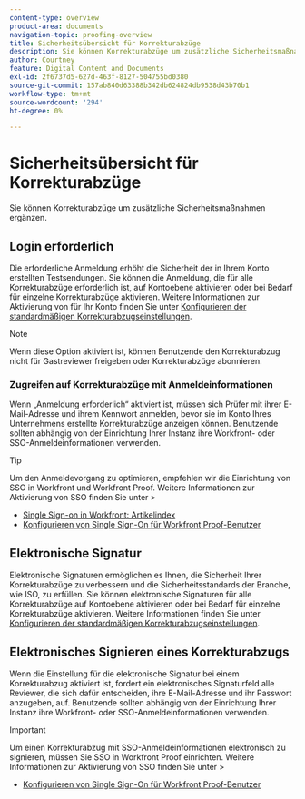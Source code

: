 ```yaml
---
content-type: overview
product-area: documents
navigation-topic: proofing-overview
title: Sicherheitsübersicht für Korrekturabzüge
description: Sie können Korrekturabzüge um zusätzliche Sicherheitsmaßnahmen ergänzen.
author: Courtney
feature: Digital Content and Documents
exl-id: 2f6737d5-627d-463f-8127-504755bd0380
source-git-commit: 157ab840d63388b342db624824db9538d43b70b1
workflow-type: tm+mt
source-wordcount: '294'
ht-degree: 0%

---
```


# Sicherheitsübersicht für Korrekturabzüge

Sie können Korrekturabzüge um zusätzliche Sicherheitsmaßnahmen ergänzen.

## Login erforderlich

Die erforderliche Anmeldung erhöht die Sicherheit der in Ihrem Konto erstellten Testsendungen. Sie können die Anmeldung, die für alle Korrekturabzüge erforderlich ist, auf Kontoebene aktivieren oder bei Bedarf für einzelne Korrekturabzüge aktivieren. Weitere Informationen zur Aktivierung von für Ihr Konto finden Sie unter [Konfigurieren der standardmäßigen Korrekturabzugseinstellungen](/help/quicksilver/administration-and-setup/manage-workfront/configure-proofing/configure-default-proof-settings.md).

>[!NOTE]
>
>Wenn diese Option aktiviert ist, können Benutzende den Korrekturabzug nicht für Gastreviewer freigeben oder Korrekturabzüge abonnieren.

### Zugreifen auf Korrekturabzüge mit Anmeldeinformationen

Wenn „Anmeldung erforderlich“ aktiviert ist, müssen sich Prüfer mit ihrer E-Mail-Adresse und ihrem Kennwort anmelden, bevor sie im Konto Ihres Unternehmens erstellte Korrekturabzüge anzeigen können. Benutzende sollten abhängig von der Einrichtung Ihrer Instanz ihre Workfront- oder SSO-Anmeldeinformationen verwenden.

>[!TIP]
>
>Um den Anmeldevorgang zu optimieren, empfehlen wir die Einrichtung von SSO in Workfront und Workfront Proof. Weitere Informationen zur Aktivierung von SSO finden Sie unter >
>* [Single Sign-on in Workfront: Artikelindex](../../../administration-and-setup/add-users/single-sign-on/single-sign-on.md)
>* [Konfigurieren von Single Sign-On für Workfront Proof-Benutzer](../../../workfront-proof/wp-acct-admin/account-settings/configure-sso-for-wp-users.md)
>

## Elektronische Signatur

Elektronische Signaturen ermöglichen es Ihnen, die Sicherheit Ihrer Korrekturabzüge zu verbessern und die Sicherheitsstandards der Branche, wie ISO, zu erfüllen. Sie können elektronische Signaturen für alle Korrekturabzüge auf Kontoebene aktivieren oder bei Bedarf für einzelne Korrekturabzüge aktivieren. Weitere Informationen finden Sie unter [Konfigurieren der standardmäßigen Korrekturabzugseinstellungen](/help/quicksilver/administration-and-setup/manage-workfront/configure-proofing/configure-default-proof-settings.md).

## Elektronisches Signieren eines Korrekturabzugs

Wenn die Einstellung für die elektronische Signatur bei einem Korrekturabzug aktiviert ist, fordert ein elektronisches Signaturfeld alle Reviewer, die sich dafür entscheiden, ihre E-Mail-Adresse und ihr Passwort anzugeben, auf. Benutzende sollten abhängig von der Einrichtung Ihrer Instanz ihre Workfront- oder SSO-Anmeldeinformationen verwenden.

>[!IMPORTANT]
>
>Um einen Korrekturabzug mit SSO-Anmeldeinformationen elektronisch zu signieren, müssen Sie SSO in Workfront Proof einrichten. Weitere Informationen zur Aktivierung von SSO finden Sie unter >
>* [Konfigurieren von Single Sign-On für Workfront Proof-Benutzer](../../../workfront-proof/wp-acct-admin/account-settings/configure-sso-for-wp-users.md)
>

